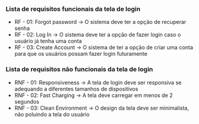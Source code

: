 ### Lista de requisitos funcionais da tela de login

- RF - 01: Forgot password -> O sistema deve ter a opção de recuperar senha
- RF - 02: Log In -> O sistema deve ter a opção de fazer login caso o usuário já tenha uma conta
- RF - 03: Create Account -> O sistema de ter a opção de criar uma conta para que os usuários possam fazer login futuramente

### Lista de requisitos não funcionais da tela de login

- RNF - 01: Responsiveness -> A tela de login deve ser responsiva se adequando a diferentes tamanhos de dispositivos
- RNF - 02: Fast Charging -> A tela deve carregar em menos de 2 segundos
- RNF - 03: Clean Environment -> O design da tela deve ser minimalista, não poluindo a tela do usuário
